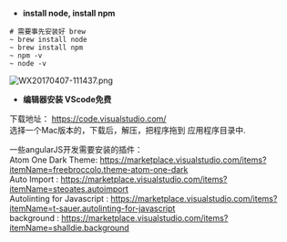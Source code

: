 * **install node, install npm**   

```  
# 需要事先安装好 brew
~ brew install node  
~ brew install npm
~ npm -v
~ node -v
```    
![WX20170407-111437.png](https://bitbucket.org/repo/oE6yEX/images/1655153530-WX20170407-111437.png)     

* **编辑器安装 VScode免费**    

下载地址： 
https://code.visualstudio.com/  
选择一个Mac版本的，下载后，解压，把程序拖到 应用程序目录中.     

一些angularJS开发需要安装的插件：  
Atom One Dark Theme: https://marketplace.visualstudio.com/items?itemName=freebroccolo.theme-atom-one-dark    
Auto Import : https://marketplace.visualstudio.com/items?itemName=steoates.autoimport      
Autolinting for Javascript : https://marketplace.visualstudio.com/items?itemName=t-sauer.autolinting-for-javascript     
background  : https://marketplace.visualstudio.com/items?itemName=shalldie.background